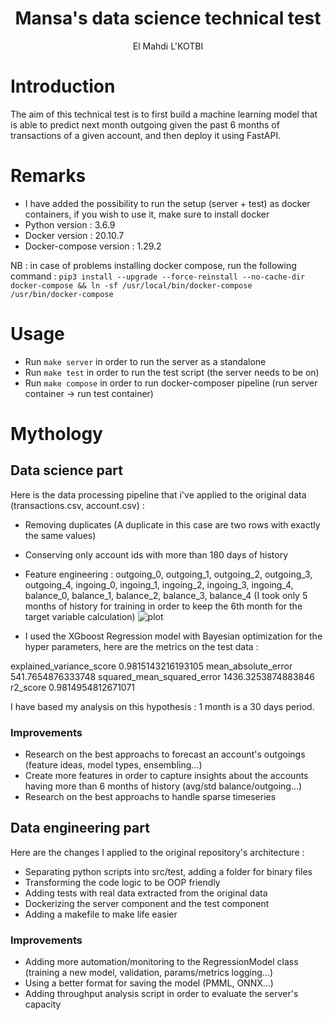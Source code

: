<h1 align="center">Mansa's data science technical test</h1>
<p align="center">El Mahdi L'KOTBI</b></p>

# Introduction

The aim of this technical test is to first build a machine learning model that is able to predict next month outgoing given the past 6 months of transactions of a given account, and then deploy it using FastAPI.

# Remarks
- I have added the possibility to run the setup (server + test) as docker containers, if you wish to use it, make sure to install docker
- Python version : 3.6.9
- Docker version : 20.10.7
- Docker-compose version : 1.29.2

NB : in case of problems installing docker compose, run the following command : 
```pip3 install --upgrade --force-reinstall --no-cache-dir docker-compose && ln -sf /usr/local/bin/docker-compose /usr/bin/docker-compose```

# Usage
- Run ```make server``` in order to run the server as a standalone
- Run ```make test``` in order to run the test script (the server needs to be on)
- Run ```make compose``` in order to run docker-composer pipeline (run server container -> run test container)

# Mythology
## Data science part

Here is the data processing pipeline that i've applied to the original data (transactions.csv, account.csv) : 
- Removing duplicates (A duplicate in this case are two rows with exactly the same values)
- Conserving only account ids with more than 180 days of history
- Feature engineering : outgoing_0, outgoing_1,	outgoing_2,	outgoing_3,	outgoing_4,	ingoing_0,	ingoing_1,	ingoing_2,	ingoing_3,	ingoing_4,	balance_0,	balance_1,	balance_2,	balance_3,	balance_4 (I took only 5 months of history for training in order to keep the 6th month for the target variable calculation)
![plot](.git/ressources/corr.png)

- I used the XGboost Regression model with Bayesian optimization for the hyper parameters, here are the metrics on the test data : 

explained_variance_score 0.9815143216193105
mean_absolute_error 541.7654876333748
squared_mean_squared_error 1436.3253874883846
r2_score 0.9814954812671071


I have based my analysis on this hypothesis : 1 month is a 30 days period.


 
### Improvements
- Research on the best approachs to forecast an account's outgoings (feature ideas, model types, ensembling...)
- Create more features in order to capture insights about the accounts having more than 6 months of history (avg/std balance/outgoing...)
- Research on the best approachs to handle sparse timeseries


## Data engineering part
Here are the changes I applied to the original repository's architecture : 
- Separating python scripts into src/test, adding a folder for binary files
- Transforming the code logic to be OOP friendly
- Adding tests with real data extracted from the original data
- Dockerizing the server component and the test component
- Adding a makefile to make life easier

### Improvements
- Adding more automation/monitoring to the RegressionModel class (training a new model, validation, params/metrics logging...)
- Using a better format for saving the model (PMML, ONNX...)
- Adding throughput analysis script in order to evaluate the server's capacity
